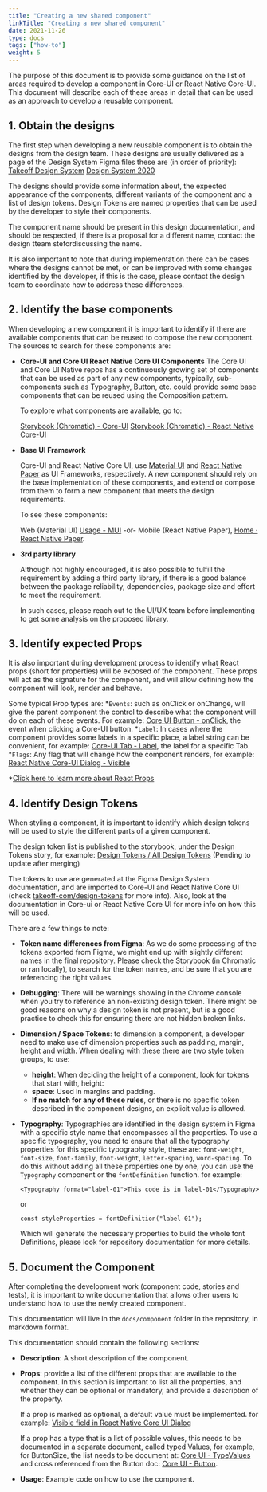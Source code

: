 ```yaml
---
title: "Creating a new shared component"
linkTitle: "Creating a new shared component"
date: 2021-11-26
type: docs
tags: ["how-to"]
weight: 5
---
```


The purpose of this document is to provide some guidance on the list of areas required to develop a component in Core-UI or React Native Core-UI. This document will describe each of these areas in detail that can be used as an approach to develop a reusable component. 

## 1. Obtain the designs

The first step when developing a new reusable component is to obtain the designs from the design team. These designs are usually delivered as a page of the Design System Figma files these are (in order of priority):
[Takeoff Design System](https://www.figma.com/file/KBMNkPdPPPEx1HIUhvqTl4/Takeoff-Design-System-2021)
[Design System 2020](https://www.figma.com/file/eOMGGLj1TiOJT0S0BvQodd/Design-System-2020?node-id=0%3A1)

The designs should provide some information about, the expected appearance of the components, different variants of the component and a list of design tokens. Design Tokens are named properties that can be used by the developer to style their components.

The component name should be present in this design documentation, and should be respected, if there is a proposal for a different name, contact the design  tteam stefordiscussing the name.

It is also important to note that during implementation there can be cases where the designs cannot be met, or can be improved with some changes identified by the developer, if this is the case, please contact the design team to coordinate how to address these differences.

## 2. Identify the base components
When developing a new component it is important to identify if there are available components that can be reused to compose the new component. The sources to search for these components are:

  * **Core-UI and Core UI React Native Core UI Components**
      The Core UI and Core UI Native repos has a continuously growing set of components that can be used as part of any new components, typically, sub-components such as Typography, Button, etc. could provide some base components that can be reused using the Composition pattern.  

      To explore what components are available, go to:

      [Storybook (Chromatic) - Core-UI](https://master--61092acd880dce003b1a3b15.chromatic.com/) 
      [Storybook (Chromatic) - React Native Core-UI](https://master--61093bf948df55003971c946.chromatic.com/)


  * **Base UI Framework**

      Core-UI and React Native Core UI, use [Material UI](https://mui.com/) and [React Native Paper](https://callstack.github.io/react-native-paper/) as UI Frameworks, respectively. A new component should rely on the base implementation of these components, and extend or compose from them to form a new component that meets the design requirements.

      To see these components:

      Web (Material UI) [Usage - MUI](https://mui.com/getting-started/usage/) 
      -or-
      Mobile (React Native Paper), [Home · React Native Paper](https://callstack.github.io/react-native-paper/).


  * **3rd party library**

      Although not highly encouraged, it is also possible to fulfill the requirement by adding a third party library, if there is a good balance between the package reliability, dependencies, package size and effort to meet the requirement. 

      In such cases, please reach out to the UI/UX team before implementing to get some analysis on the proposed library.
      
## 3. Identify expected Props
It is also important during development process to identify what React props (short for properties) will be exposed of the component. These props will act as the signature for the component, and will allow defining how the component will look, render and behave.

Some typical Prop types are:
*```Events```: such as onClick or onChange, will give the parent component the control to describe what the component will do on each of these events. For example: [Core UI Button - onClick](https://github.com/takeoff-com/core-ui/blob/1d618d1511c45476a6ec5d40a755c08938cde484/src/Button/index.tsx#L14), the event when clicking a Core-UI button.
*```Label```: In cases where the component provides some labels in a specific place, a label string can be convenient, for example: [Core-UI Tab - Label](https://github.com/takeoff-com/core-ui/blob/1d618d1511c45476a6ec5d40a755c08938cde484/src/Tab/index.tsx#L48), the label for a specific Tab.
*```Flags```: Any flag that will change how the component renders, for example: [React Native Core-UI Dialog - Visible](https://github.com/takeoff-com/react-native-core-ui/blob/d4afee8cdc8bdde3d23b31e0c7b40b72fb885205/src/components/Dialog/index.jsx#L17)

*[Click here to learn more about React Props](https://reactjs.org/docs/components-and-props.html)

## 4. Identify Design Tokens
When styling a component, it is important to identify which design tokens will be used to style the different parts of a given component. 

The design token list is published to the storybook, under the Design Tokens story, for example:
[Design Tokens / All Design Tokens](https://61093bf948df55003971c946-ebtbvofajv.chromatic.com/?path=/story/design-tokens--all-design-tokens) (Pending to update after merging)

The tokens to use are generated at the Figma Design System documentation, and are imported to Core-UI and React Native Core UI (check [takeoff-com/design-tokens](https://github.com/takeoff-com/design-tokens) for more info). Also, look at the documentation in Core-ui or React Native Core UI for more info on how this will be used. 

There are a few things to note:

* **Token name differences from Figma**: 
  As we do some processing of the tokens exported from Figma, we might end up with slightly different names in the final repository. Please check the Storybook (in Chromatic or ran locally), to search for the token names, and be sure that you are referencing the right values. 

* **Debugging**: 
  There will be warnings showing in the Chrome console when you try to reference an non-existing design token. There might be good reasons on why a design token is not present, but is a good practice to check this for ensuring there are not hidden broken links.

* **Dimension / Space Tokens**: 
  to dimension a component, a developer need to make use of dimension properties such as padding, margin, height and width. When dealing with these there are two style token groups, to use:
   - **height**: When deciding the height of a component, look for tokens that start with, height:
   - **space**: Used in margins and padding. 
   - **If no match for any of these rules**, or there is no specific token described in the component designs, an explicit value is allowed.

* **Typography**: 
  Typographies are identified in the design system in Figma with a specific style name that encompasses all the properties.
  To use a specific typography, you need to ensure that all the typography properties for this specific typography style, these are: ```font-weight```, ```font-size```, ```font-family```, ```font-weight```, ```letter-spacing```, ```word-spacing```.
  To do this without adding all these properties one by one, you can use the ```Typography``` component or the ```fontDefinition``` function. for example:
  
  ```<Typography format="label-01">This code is in label-01</Typography>```
  
  or
  
  ```const styleProperties = fontDefinition("label-01");```
  
  Which will generate the necessary properties to build the whole font Definitions, please look for repository documentation for more details.
  
## 5. Document the Component

After completing the development work (component code, stories and tests), it is important to write documentation that allows other users to understand how to use the newly created component.

This documentation will live in the ```docs/component``` folder in the repository, in markdown format. 

This documentation should contain the following sections:

  * **Description**: A short description of the component.

  * **Props**: provide a list of the different props that are available to the component. In this section is important to list all the properties, and whether they can be optional or mandatory, and provide a description of the property. 

    If a prop is marked as optional, a default value must be implemented. for example: 
    [Visible field in React Native Core UI Dialog](https://github.com/takeoff-com/react-native-core-ui/blob/d4afee8cdc8bdde3d23b31e0c7b40b72fb885205/src/components/Dialog/index.jsx#L17)

    If a prop has a type that is a list of possible values, this needs to be documented in a separate document, called typed Values, for example, for ButtonSize, the list needs to be document at:
    [Core UI - TypeValues](https://github.com/takeoff-com/core-ui/blob/master/docs/components/typeValues.md#buttonsize)
    and cross referenced from the Button doc: [Core UI - Button](https://github.com/takeoff-com/core-ui/blob/master/docs/components/Button.md).

  * **Usage**: Example code on how to use the component. 
